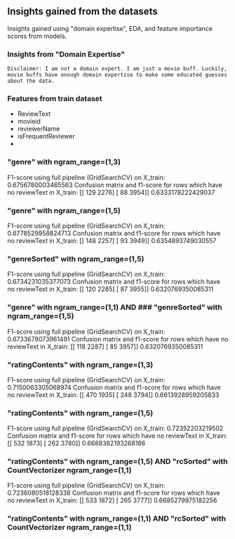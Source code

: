## Insights gained from the datasets  

Insights gained using "domain expertise", EDA, and feature importance scores from models.

### Insights from "Domain Expertise"  

`Disclaimer: I am not a domain expert. I am just a movie buff. Luckily, movie buffs have enough domain expertise to make some educated guesses about the data.`  

### Features from train dataset  
* ReviewText
* movieid  
* reviewerName  
* isFrequentReviewer  
* 

### "genre" with ngram_range=(1,3)
F1-score using full pipeline (GridSearchCV) on X_train: 
0.6756780003465563
Confusion matrix and f1-score for rows which have no reviewText in X_train: 
[[ 129 2276]
 [  88 3954]]
0.6333178222429037

### "genre" with ngram_range=(1,5)
F1-score using full pipeline (GridSearchCV) on X_train: 
0.6778529958824713
Confusion matrix and f1-score for rows which have no reviewText in X_train: 
[[ 148 2257]
 [  93 3949]]
0.6354893749030557

### "genreSorted" with ngram_range=(1,5)
F1-score using full pipeline (GridSearchCV) on X_train: 
0.6734231035377073
Confusion matrix and f1-score for rows which have no reviewText in X_train: 
[[ 120 2285]
 [  87 3955]]
0.6320769350085311

### "genre" with ngram_range=(1,1) AND ### "genreSorted" with ngram_range=(1,5)  
F1-score using full pipeline (GridSearchCV) on X_train: 
0.6733678073961491
Confusion matrix and f1-score for rows which have no reviewText in X_train: 
[[ 118 2287]
 [  85 3957]]
0.6320769350085311




### "ratingContents" with ngram_range=(1,3)
F1-score using full pipeline (GridSearchCV) on X_train: 
0.7150063305068974
Confusion matrix and f1-score for rows which have no reviewText in X_train: 
[[ 470 1935]
 [ 248 3794]]
0.6613928959205833

### "ratingContents" with ngram_range=(1,5)
F1-score using full pipeline (GridSearchCV) on X_train: 
0.72352203219502
Confusion matrix and f1-score for rows which have no reviewText in X_train: 
[[ 532 1873]
 [ 262 3780]]
0.6688382193268186

### "ratingContents" with ngram_range=(1,5) AND "rcSorted" with CountVectorizer ngram_range=(1,1)
F1-score using full pipeline (GridSearchCV) on X_train: 
0.7236080518128338
Confusion matrix and f1-score for rows which have no reviewText in X_train: 
[[ 533 1872]
 [ 265 3777]]
0.6685279975182256

### "ratingContents" with ngram_range=(1,1) AND "rcSorted" with CountVectorizer ngram_range=(1,1)

